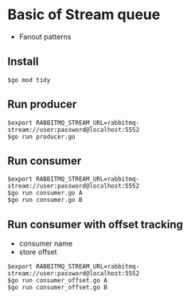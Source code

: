 # Basic of Stream queue
* Fanout patterns

## Install
```
$go mod tidy
```

## Run producer
```
$export RABBITMQ_STREAM_URL=rabbitmq-stream://user:password@localhost:5552
$go run producer.go 
```

## Run consumer
```
$export RABBITMQ_STREAM_URL=rabbitmq-stream://user:password@localhost:5552
$go run consumer.go A
$go run consumer.go B
```

## Run consumer with offset tracking
* consumer name
* store offset
```
$export RABBITMQ_STREAM_URL=rabbitmq-stream://user:password@localhost:5552
$go run consumer_offset.go A
$go run consumer_offset.go B
```

